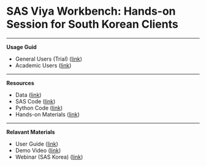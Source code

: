 # **SAS Viya Workbench: Hands-on Session for South Korean Clients**

---

**Usage Guid**

- General Users (Trial) ([link]())
- Academic Users ([link](https://www.sas.com/en_us/software/viya-workbench-for-learners.html))

---

**Resources**

- Data ([link](Data))
- SAS Code ([link]())
- Python Code ([link]())
- Hands-on Materials ([link]())

---

**Relavant Materials**

- User Guide ([link](https://documentation.sas.com/doc/en/workbenchcdc/v_001/workbenchwlcm/home.htm))
- Demo Video ([link](https://www.youtube.com/playlist?list=PLVV6eZFA22QzkSYKD4vbZFkq3VYDWvcb_))
- Webinar (SAS Korea) ([link](https://www.sas.com/ko_kr/events/2024/idg-workbench-webinar.html))
